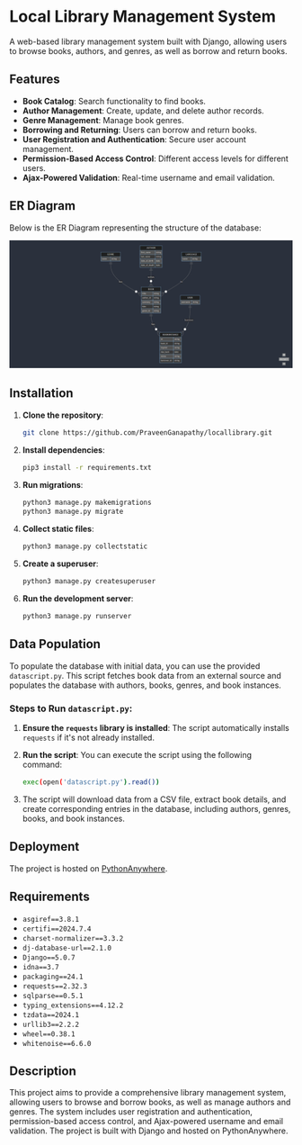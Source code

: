 # Local Library Management System

A web-based library management system built with Django, allowing users to browse books, authors, and genres, as well as borrow and return books.

## Features

- **Book Catalog**: Search functionality to find books.
- **Author Management**: Create, update, and delete author records.
- **Genre Management**: Manage book genres.
- **Borrowing and Returning**: Users can borrow and return books.
- **User Registration and Authentication**: Secure user account management.
- **Permission-Based Access Control**: Different access levels for different users.
- **Ajax-Powered Validation**: Real-time username and email validation.

## ER Diagram

Below is the ER Diagram representing the structure of the database:

![ER Diagram](er_diagram.png)

## Installation

1. **Clone the repository**:
    ```bash
    git clone https://github.com/PraveenGanapathy/locallibrary.git
    ```
2. **Install dependencies**:
    ```bash
    pip3 install -r requirements.txt
    ```
3. **Run migrations**:
    ```bash
    python3 manage.py makemigrations
    python3 manage.py migrate
    ```
4. **Collect static files**:
    ```bash
    python3 manage.py collectstatic
    ```
5. **Create a superuser**:
    ```bash
    python3 manage.py createsuperuser
    ```
6. **Run the development server**:
    ```bash
    python3 manage.py runserver
    ```

## Data Population

To populate the database with initial data, you can use the provided `datascript.py`. This script fetches book data from an external source and populates the database with authors, books, genres, and book instances.

### Steps to Run `datascript.py`:

1. **Ensure the `requests` library is installed**:
    The script automatically installs `requests` if it's not already installed.

2. **Run the script**:
    You can execute the script using the following command:
    ```bash
    exec(open('datascript.py').read())
    ```
3. The script will download data from a CSV file, extract book details, and create corresponding entries in the database, including authors, genres, books, and book instances.

## Deployment

The project is hosted on [PythonAnywhere](https://www.pythonanywhere.com/).

## Requirements

- `asgiref==3.8.1`
- `certifi==2024.7.4`
- `charset-normalizer==3.3.2`
- `dj-database-url==2.1.0`
- `Django==5.0.7`
- `idna==3.7`
- `packaging==24.1`
- `requests==2.32.3`
- `sqlparse==0.5.1`
- `typing_extensions==4.12.2`
- `tzdata==2024.1`
- `urllib3==2.2.2`
- `wheel==0.38.1`
- `whitenoise==6.6.0`

## Description

This project aims to provide a comprehensive library management system, allowing users to browse and borrow books, as well as manage authors and genres. The system includes user registration and authentication, permission-based access control, and Ajax-powered username and email validation. The project is built with Django and hosted on PythonAnywhere.
